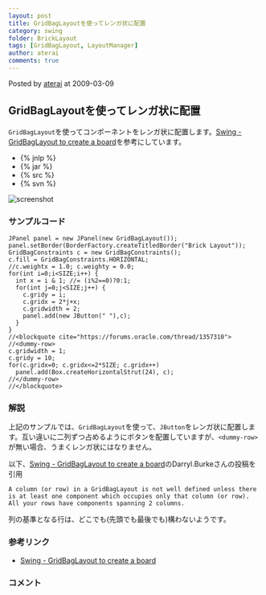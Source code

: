 ```yaml
---
layout: post
title: GridBagLayoutを使ってレンガ状に配置
category: swing
folder: BrickLayout
tags: [GridBagLayout, LayoutManager]
author: aterai
comments: true
---
```


Posted by [aterai](http://terai.xrea.jp/aterai.html) at 2009-03-09

## GridBagLayoutを使ってレンガ状に配置
`GridBagLayout`を使ってコンポーネントをレンガ状に配置します。[Swing - GridBagLayout to create a board](https://forums.oracle.com/thread/1357310)を参考にしています。

- {% jnlp %}
- {% jar %}
- {% src %}
- {% svn %}

<!-- dummy comment line for breaking list -->

![screenshot](https://lh5.googleusercontent.com/_9Z4BYR88imo/TQTIOzg1doI/AAAAAAAAASc/V_SwABvAldE/s800/BrickLayout.png)

### サンプルコード
<pre class="prettyprint"><code>JPanel panel = new JPanel(new GridBagLayout());
panel.setBorder(BorderFactory.createTitledBorder("Brick Layout"));
GridBagConstraints c = new GridBagConstraints();
c.fill = GridBagConstraints.HORIZONTAL;
//c.weightx = 1.0; c.weighty = 0.0;
for(int i=0;i&lt;SIZE;i++) {
  int x = i &amp; 1; //= (i%2==0)?0:1;
  for(int j=0;j&lt;SIZE;j++) {
    c.gridy = i;
    c.gridx = 2*j+x;
    c.gridwidth = 2;
    panel.add(new JButton(" "),c);
  }
}
//&lt;blockquote cite="https://forums.oracle.com/thread/1357310"&gt;
//&lt;dummy-row&gt;
c.gridwidth = 1;
c.gridy = 10;
for(c.gridx=0; c.gridx&lt;=2*SIZE; c.gridx++)
  panel.add(Box.createHorizontalStrut(24), c);
//&lt;/dummy-row&gt;
//&lt;/blockquote&gt;
</code></pre>

### 解説
上記のサンプルでは、`GridBagLayout`を使って、`JButton`をレンガ状に配置します。互い違いに二列ずつ占めるようにボタンを配置していますが、`<dummy-row>`が無い場合、うまくレンガ状にはなりません。

以下、[Swing - GridBagLayout to create a board](https://forums.oracle.com/thread/1357310)のDarryl.Burkeさんの投稿を引用

	A column (or row) in a GridBagLayout is not well defined unless there is at least one component which occupies only that column (or row). All your rows have components spanning 2 columns.

列の基準となる行は、どこでも(先頭でも最後でも)構わないようです。

### 参考リンク
- [Swing - GridBagLayout to create a board](https://forums.oracle.com/thread/1357310)

<!-- dummy comment line for breaking list -->

### コメント
